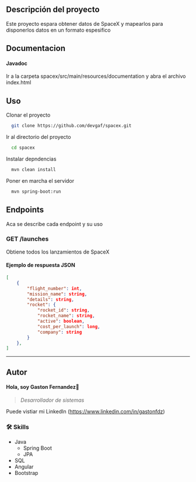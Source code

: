 ## Descripción del proyecto
Este proyecto espara obtener datos de SpaceX y mapearlos para disponerlos datos en un formato espesifico
## Documentacion

#### Javadoc
Ir a la carpeta spacex/src/main/resources/documentation y abra el archivo index.html

## Uso

Clonar el proyecto

```bash
  git clone https://github.com/devgaf/spacex.git
```

Ir al directorio del proyecto

```bash
  cd spacex
```

Instalar depndencias

```bash
  mvn clean install
```

Poner en marcha el servidor

```bash
  mvn spring-boot:run
```

## Endpoints
Aca se describe cada endpoint y su uso

### GET /launches
Obtiene todos los lanzamientos de SpaceX

#### Ejemplo de respuesta JSON
```json
[
    {
        "flight_number": int,
        "mission_name": string,
        "details": string,
        "rocket": {
            "rocket_id": string,
            "rocket_name": string,
            "active": boolean,
            "cost_per_launch": long,
            "company": string
        }
    },
]

```
---

## Autor
#### Hola, soy Gaston Fernandez👋 
> *Desarrollador de sistemas*

Puede vistiar mi LinkedIn (https://www.linkedin.com/in/gastonfdz)
### 🛠 Skills
- Java 
    - Spring Boot
    - JPA
- SQL
- Angular 
- Bootstrap